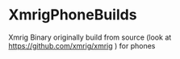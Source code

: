 # XmrigPhoneBuilds
Xmrig Binary originally build from source (look at https://github.com/xmrig/xmrig ) for phones
